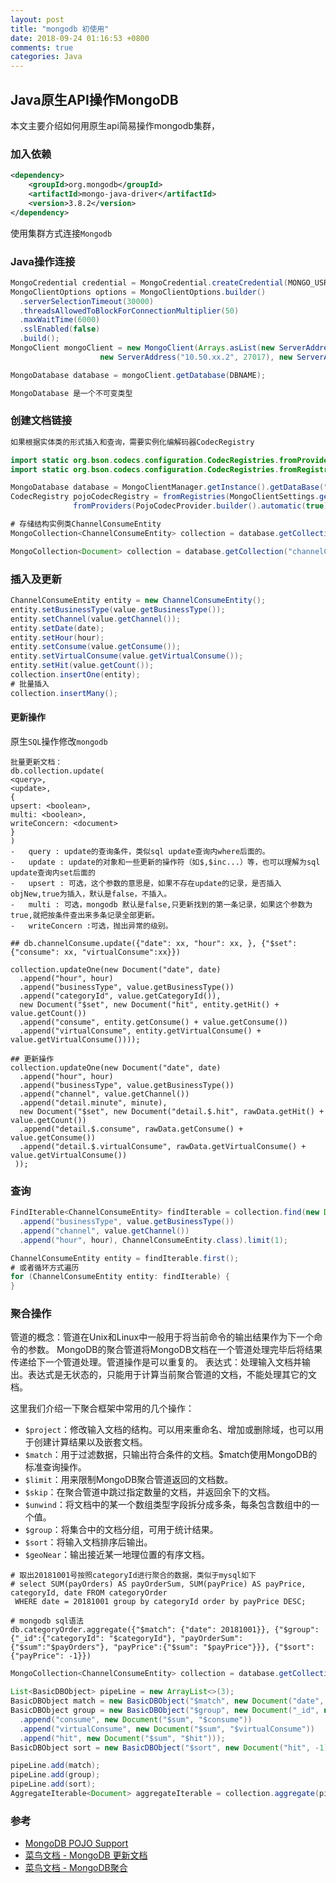 ```yaml
---
layout: post
title: "mongodb 初使用"
date: 2018-09-24 01:16:53 +0800
comments: true
categories: Java
---
```


## Java原生API操作MongoDB

本文主要介绍如何用原生api简易操作mongodb集群，

### 加入依赖
```xml
<dependency>
    <groupId>org.mongodb</groupId>
    <artifactId>mongo-java-driver</artifactId>
    <version>3.8.2</version>
</dependency>
```

使用集群方式连接`Mongodb`

### Java操作连接
```java
MongoCredential credential = MongoCredential.createCredential(MONGO_USRE, "admin", MONGO_PASSWD.toCharArray());
MongoClientOptions options = MongoClientOptions.builder()  
  .serverSelectionTimeout(30000)  
  .threadsAllowedToBlockForConnectionMultiplier(50)  
  .maxWaitTime(6000)  
  .sslEnabled(false)  
  .build();
MongoClient mongoClient = new MongoClient(Arrays.asList(new ServerAddress("10.50.xx.1", 27017),
                    new ServerAddress("10.50.xx.2", 27017), new ServerAddress("10.xx.3.", 27017)), credential, options);

MongoDatabase database = mongoClient.getDatabase(DBNAME);

MongoDatabase 是一个不可变类型
```

### 创建文档链接
```java
如果根据实体类的形式插入和查询，需要实例化编解码器CodecRegistry

import static org.bson.codecs.configuration.CodecRegistries.fromProviders;  
import static org.bson.codecs.configuration.CodecRegistries.fromRegistries;

MongoDatabase database = MongoClientManager.getInstance().getDataBase("ad");
CodecRegistry pojoCodecRegistry = fromRegistries(MongoClientSettings.getDefaultCodecRegistry(),
              fromProviders(PojoCodecProvider.builder().automatic(true).build()));

# 存储结构实例类ChannelConsumeEntity
MongoCollection<ChannelConsumeEntity> collection = database.getCollection("channelConsume", ChannelConsumeEntity.class).withCodecRegistry(pojoCodecRegistry);

MongoCollection<Document> collection = database.getCollection("channelConsume", Document.class).withCodecRegistry(pojoCodecRegistry);
```

### 插入及更新
```java
ChannelConsumeEntity entity = new ChannelConsumeEntity();  
entity.setBusinessType(value.getBusinessType());  
entity.setChannel(value.getChannel());  
entity.setDate(date);  
entity.setHour(hour);  
entity.setConsume(value.getConsume());  
entity.setVirtualConsume(value.getVirtualConsume());  
entity.setHit(value.getCount());   
collection.insertOne(entity);
# 批量插入
collection.insertMany();
```

####  更新操作
原生`SQL`操作修改`mongodb`
```
批量更新文档：
db.collection.update(
<query>,
<update>,
{
upsert: <boolean>,
multi: <boolean>,
writeConcern: <document>
}
)
-   query : update的查询条件，类似sql update查询内where后面的。
-   update : update的对象和一些更新的操作符（如$,$inc...）等，也可以理解为sql update查询内set后面的
-   upsert : 可选，这个参数的意思是，如果不存在update的记录，是否插入objNew,true为插入，默认是false，不插入。
-   multi : 可选，mongodb 默认是false,只更新找到的第一条记录，如果这个参数为true,就把按条件查出来多条记录全部更新。
-   writeConcern :可选，抛出异常的级别。
```

```
## db.channelConsume.update({"date": xx, "hour": xx, }, {"$set": {"consume": xx, "virtualConsume":xx}})

collection.updateOne(new Document("date", date)  
  .append("hour", hour)  
  .append("businessType", value.getBusinessType())  
  .append("categoryId", value.getCategoryId()),  
  new Document("$set", new Document("hit", entity.getHit() + value.getCount())  
  .append("consume", entity.getConsume() + value.getConsume())  
  .append("virtualConsume", entity.getVirtualConsume() + value.getVirtualConsume())));

## 更新操作
collection.updateOne(new Document("date", date)  
  .append("hour", hour)  
  .append("businessType", value.getBusinessType())  
  .append("channel", value.getChannel())  
  .append("detail.minute", minute),  
  new Document("$set", new Document("detail.$.hit", rawData.getHit() + value.getCount())  
  .append("detail.$.consume", rawData.getConsume() + value.getConsume())  
  .append("detail.$.virtualConsume", rawData.getVirtualConsume() + value.getVirtualConsume())  
 ));
```

### 查询
```java
FindIterable<ChannelConsumeEntity> findIterable = collection.find(new Document("date", date)  
  .append("businessType", value.getBusinessType())  
  .append("channel", value.getChannel())  
  .append("hour", hour), ChannelConsumeEntity.class).limit(1);  

ChannelConsumeEntity entity = findIterable.first();
# 或者循环方式遍历
for (ChannelConsumeEntity entity: findIterable) {
}
```

### 聚合操作
管道的概念：管道在Unix和Linux中一般用于将当前命令的输出结果作为下一个命令的参数。
MongoDB的聚合管道将MongoDB文档在一个管道处理完毕后将结果传递给下一个管道处理。管道操作是可以重复的。
表达式：处理输入文档并输出。表达式是无状态的，只能用于计算当前聚合管道的文档，不能处理其它的文档。

这里我们介绍一下聚合框架中常用的几个操作：
-   `$project`：修改输入文档的结构。可以用来重命名、增加或删除域，也可以用于创建计算结果以及嵌套文档。
-   `$match`：用于过滤数据，只输出符合条件的文档。$match使用MongoDB的标准查询操作。
-   `$limit`：用来限制MongoDB聚合管道返回的文档数。
-   `$skip`：在聚合管道中跳过指定数量的文档，并返回余下的文档。
-   `$unwind`：将文档中的某一个数组类型字段拆分成多条，每条包含数组中的一个值。
-   `$group`：将集合中的文档分组，可用于统计结果。
-   `$sort`：将输入文档排序后输出。
-   `$geoNear`：输出接近某一地理位置的有序文档。
```
# 取出20181001号按照categoryId进行聚合的数据，类似于mysql如下
# select SUM(payOrders) AS payOrderSum, SUM(payPrice) AS payPrice, categoryId, date FROM categoryOrder
 WHERE date = 20181001 group by categoryId order by payPrice DESC;

# mongodb sql语法
db.categoryOrder.aggregate({"$match": {"date": 20181001}}, {"$group":{"_id":{"categoryId": "$categoryId"}, "payOrderSum":{"$sum":"$payOrders"}, "payPrice":{"$sum": "$payPrice"}}}, {"$sort": {"payPrice": -1}})
```

```java
MongoCollection<ChannelConsumeEntity> collection = database.getCollection("channelConsume", ChannelConsumeEntity.class).withCodecRegistry(pojoCodecRegistry);  

List<BasicDBObject> pipeLine = new ArrayList<>(3);  
BasicDBObject match = new BasicDBObject("$match", new Document("date", date));  
BasicDBObject group = new BasicDBObject("$group", new Document("_id", new Document("channel", "$channel").append("businessType", "$businessType"))  
  .append("consume", new Document("$sum", "$consume"))  
  .append("virtualConsume", new Document("$sum", "$virtualConsume"))  
  .append("hit", new Document("$sum", "$hit")));  
BasicDBObject sort = new BasicDBObject("$sort", new Document("hit", -1));  

pipeLine.add(match);  
pipeLine.add(group);  
pipeLine.add(sort);  
AggregateIterable<Document> aggregateIterable = collection.aggregate(pipeLine, Document.class);
```

### 参考
* [MongoDB POJO Support](http://rosslawley.co.uk/mongodb-pojo-support/)
* [菜鸟文档 - MongoDB 更新文档](http://www.runoob.com/mongodb/mongodb-update.html)
* [菜鸟文档 - MongoDB聚合](http://www.runoob.com/mongodb/mongodb-aggregate.html)
